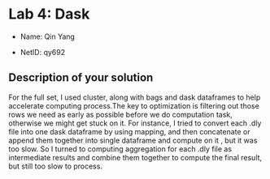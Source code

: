 # Lab 4: Dask

- Name: Qin Yang

- NetID: qy692

## Description of your solution

For the full set, I used cluster, along with bags and dask dataframes to help accelerate computing process.The key to optimization is filtering out those rows we need as early as possible before we do computation task, otherwise we might get stuck on it. For instance, I tried to convert each .dly file into one dask dataframe by using mapping, and then concatenate or append them together into single dataframe and compute on it , but it was too slow. So I turned to computing aggregation for each .dly file as intermediate results and combine them together to compute the final result, but still too slow to process. 

